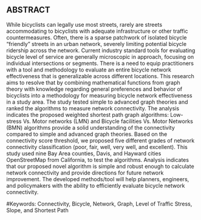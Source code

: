 ## ABSTRACT
While bicyclists can legally use most streets, rarely are streets accommodating to bicyclists with adequate infrastructure or other traffic countermeasures. Often, there is a sparse patchwork of isolated bicycle “friendly” streets in an urban network, severely limiting potential bicycle ridership across the network. Current industry standard tools for evaluating bicycle level of service are generally microscopic in approach, focusing on individual intersections or segments. There is a need to equip practitioners with a tool and methodology to evaluate an entire bicycle network effectiveness that is generalizable across different locations. This research aims to resolve that by combining mathematical functions from graph theory with knowledge regarding general preferences and behavior of bicyclists into a methodology for measuring bicycle network effectiveness in a study area. The study tested simple to advanced graph theories and ranked the algorithms to measure network connectivity. The analysis indicates the proposed weighted shortest path graph algorithms: Low-stress Vs. Motor networks (LMN) and Bicycle facilities Vs. Motor Networks (BMN) algorithms provide a solid understanding of the connectivity compared to simple and advanced graph theories. Based on the connectivity score threshold, we proposed five different grades of network connectivity classification (poor, fair, well, very well, and excellent). This study used nine Bay Area counties, Davis, and Hayward cities OpenStreetMap from California, to test the algorithms. Analysis indicates that our proposed novel algorithm is simple and robust enough to calculate network connectivity and provide directions for future network improvement. The developed methods/tool will help planners, engineers, and policymakers with the ability to efficiently evaluate bicycle network connectivity.

 #Keywords: Connectivity, Bicycle, Network, Graph, Level of Traffic Stress, Slope, and Shortest Path


